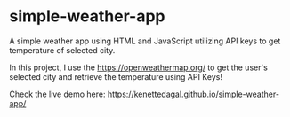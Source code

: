 ﻿# simple-weather-app

A simple weather app using HTML and JavaScript utilizing API keys to get temperature of selected city.

In this project, I use the https://openweathermap.org/ to get the user's selected city and retrieve the temperature using API Keys!

Check the live demo here: https://kenettedagal.github.io/simple-weather-app/
